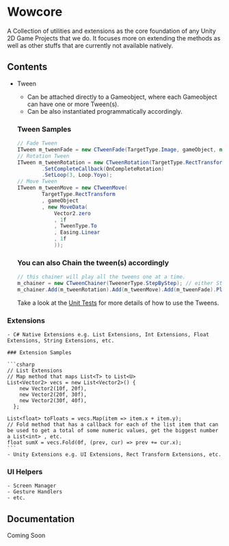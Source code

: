 # Wowcore

A Collection of utilities and extensions as the core foundation of any Unity 2D Game Projects that we do. It focuses more on extending the methods as well as other stuffs that are currently not available natively.

## Contents

- Tween
    - Can be attached directly to a Gameobject, where each Gameobject can have one or more Tween(s).
    - Can be also instantiated programmatically accordingly.

    ### Tween Samples

    ```csharp
    // Fade Tween
    ITween m_tweenFade = new CTweenFade(TargetType.Image, gameObject, new FadeData(0f, 1f));
    // Rotation Tween
    ITween m_tweenRotation = new CTweenRotation(TargetType.RectTransform, gameObject, new RotationData(50f, 0.5f))
            .SetCompleteCallback(OnCompleteRotation)
            .SetLoop(3, Loop.Yoyo);
    // Move Tween
    ITween m_tweenMove = new CTweenMove(
            TargetType.RectTransform
            , gameObject
            , new MoveData(
                Vector2.zero
                , 1f
                , TweenType.To
                , Easing.Linear
                , 1f
                ));
    ```

    ### You can also Chain the tween(s) accordingly

    ```csharp
    // this chainer will play all the tweens one at a time.
    m_chainer = new CTweenChainer(TweenerType.StepByStep); // either StepByStep OR Simultaneously
    m_chainer.Add(m_tweenRotation).Add(m_tweenMove).Add(m_tweenFade).PlayExistingAll(() => print("On Done"));
    ```

    Take a look at the [Unit Tests](https://github.com/wowsomeco/unity_wowcore/tree/master/Runtime/tween/scripts/test) for more details of how to use the Tweens.

### Extensions
    - C# Native Extensions e.g. List Extensions, Int Extensions, Float Extensions, String Extensions, etc.

    ### Extension Samples

    ```csharp
    // List Extensions
    // Map method that maps List<T> to List<U>
    List<Vector2> vecs = new List<Vector2>() {
        new Vector2(10f, 20f),
        new Vector2(20f, 30f),
        new Vector2(30f, 40f),
      };

    List<float> toFloats = vecs.Map(item => item.x + item.y);
    // Fold method that has a callback for each of the list item that can be used to get a total of some numeric values, get the biggest number a List<int> , etc.
    float sumX = vecs.Fold(0f, (prev, cur) => prev += cur.x);    
    ```
    - Unity Extensions e.g. UI Extensions, Rect Transform Extensions, etc.
    
### UI Helpers
    - Screen Manager
    - Gesture Handlers
    - etc.

## Documentation

Coming Soon
